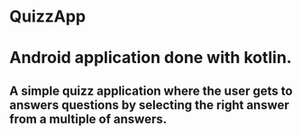 # QuizzApp
# Android application done with kotlin.
## A simple quizz application where the user gets to answers questions by selecting the right answer from a multiple of answers.
